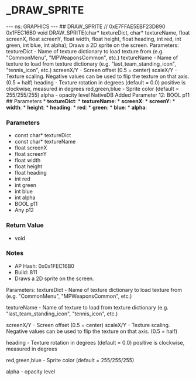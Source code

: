 # _DRAW_SPRITE

--- ns: GRAPHICS --- ## DRAW_SPRITE  // 0xE7FFAE5EBF23D890 0x1FEC16B0 void DRAW_SPRITE(char* textureDict, char* textureName, float screenX, float screenY, float width, float height, float heading, int red, int green, int blue, int alpha);  Draws a 2D sprite on the screen. Parameters: textureDict - Name of texture dictionary to load texture from (e.g. "CommonMenu", "MPWeaponsCommon", etc.) textureName - Name of texture to load from texture dictionary (e.g. "last_team_standing_icon", "tennis_icon", etc.) screenX/Y - Screen offset (0.5 = center) scaleX/Y - Texture scaling. Negative values can be used to flip the texture on that axis. (0.5 = half) heading - Texture rotation in degrees (default = 0.0) positive is clockwise, measured in degrees red,green,blue - Sprite color (default = 255/255/255) alpha - opacity level  NativeDB Added Parameter 12: BOOL p11  ## Parameters * **textureDict**: * **textureName**: * **screenX**: * **screenY**: * **width**: * **height**: * **heading**: * **red**: * **green**: * **blue**: * **alpha**:

### Parameters
* const char* textureDict
* const char* textureName
* float screenX
* float screenY
* float width
* float height
* float heading
* int red
* int green
* int blue
* int alpha
* BOOL p11
* Any p12

### Return Value
* void

### Notes
* AP Hash: 0x0x1FEC16B0
* Build: 811
* Draws a 2D sprite on the screen.

Parameters:
textureDict - Name of texture dictionary to load texture from (e.g. "CommonMenu", "MPWeaponsCommon", etc.)

textureName - Name of texture to load from texture dictionary (e.g. "last_team_standing_icon", "tennis_icon", etc.)

screenX/Y - Screen offset (0.5 = center)
scaleX/Y - Texture scaling. Negative values can be used to flip the texture on that axis. (0.5 = half)

heading - Texture rotation in degrees (default = 0.0) positive is clockwise, measured in degrees

red,green,blue - Sprite color (default = 255/255/255)

alpha - opacity level


